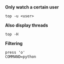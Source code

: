 **Only watch a certain user**

~~~~
top -u <user>
~~~~

**Also display threads**

~~~~
top -H 
~~~~

**Filtering**

~~~~
press 'o'
COMMAND=python
~~~~
